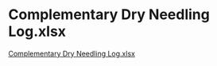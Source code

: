# Complementary Dry Needling Log.xlsx

[Complementary Dry Needling Log.xlsx](Complementary%20Dry%20Needling%20Log%20xlsx%20275374cfe1f647d09e4d4f4d472e6dd6/Complementary_Dry_Needling_Log.xlsx)